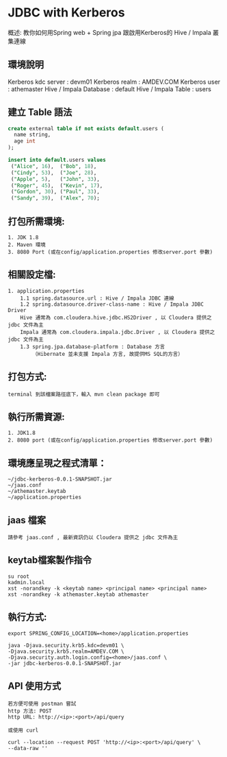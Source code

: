 # JDBC with Kerberos
概述: 教你如何用Spring web + Spring jpa 跟啟用Kerberos的 Hive / Impala 叢集連線
## 環境說明
Kerberos kdc server : devm01
Kerberos realm : AMDEV.COM
Kerberos user : athemaster
Hive / Impala Database : default
Hive / Impala Table : users

## 建立 Table 語法
```sql
create external table if not exists default.users (
  name string,
  age int
);

insert into default.users values
 ("Alice", 16),  ("Bob", 18),
 ("Cindy", 53),  ("Joe", 28),
 ("Apple", 5),   ("John", 33),
 ("Roger", 45),  ("Kevin", 17),
 ("Gordon", 30), ("Paul", 33),
 ("Sandy", 39),  ("Alex", 70);
```

## 打包所需環境:
    1. JDK 1.8
    2. Maven 環境
    3. 8080 Port (或在config/application.properties 修改server.port 參數)

## 相關設定檔:
    1. application.properties
        1.1 spring.datasource.url : Hive / Impala JDBC 連線
        1.2 spring.datasource.driver-class-name : Hive / Impala JDBC Driver
        Hive 通常為 com.cloudera.hive.jdbc.HS2Driver , 以 Cloudera 提供之 jdbc 文件為主
        Impala 通常為 com.cloudera.impala.jdbc.Driver , 以 Cloudera 提供之 jdbc 文件為主
        1.3 spring.jpa.database-platform : Database 方言 
            （Hibernate 並未支援 Impala 方言, 故提供MS SQL的方言）
## 打包方式:
    terminal 到該檔案路徑底下，輸入 mvn clean package 即可

## 執行所需資源:
    1. JDK1.8
    2. 8080 port (或在config/application.properties 修改server.port 參數)

## 環境應呈現之程式清單：
    ~/jdbc-kerberos-0.0.1-SNAPSHOT.jar
    ~/jaas.conf
    ~/athemaster.keytab
    ~/application.properties

## jaas 檔案
    請參考 jaas.conf , 最新資訊仍以 Cloudera 提供之 jdbc 文件為主

## keytab檔案製作指令
    su root
    kadmin.local
    xst -norandkey -k <keytab name> <principal name> <principal name>
    xst -norandkey -k athemaster.keytab athemaster     

## 執行方式:
    export SPRING_CONFIG_LOCATION=<home>/application.properties
    
    java -Djava.security.krb5.kdc=devm01 \
    -Djava.security.krb5.realm=AMDEV.COM \
    -Djava.security.auth.login.config=<home>/jaas.conf \
    -jar jdbc-kerberos-0.0.1-SNAPSHOT.jar


## API 使用方式
    若方便可使用 postman 嘗試
    http 方法: POST
    http URL: http://<ip>:<port>/api/query
    
    或使用 curl 
    
    curl --location --request POST 'http://<ip>:<port>/api/query' \
    --data-raw ''